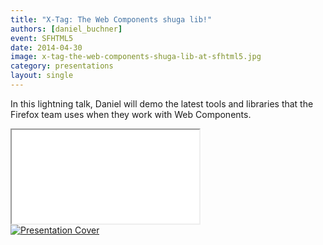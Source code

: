 ```yaml
---
title: "X-Tag: The Web Components shuga lib!"
authors: [daniel_buchner]
event: SFHTML5
date: 2014-04-30
image: x-tag-the-web-components-shuga-lib-at-sfhtml5.jpg
category: presentations
layout: single
---
```


In this lightning talk, Daniel will demo the latest tools and libraries that the
Firefox team uses when they work with Web Components.

<!-- Read more -->

<div class="video-wrap">
    <iframe src="//www.youtube.com/embed/iPmN4CvLGJc"></iframe>
</div>

<a href="http://slides.com/danielbuchner/x-tag/">
    <img src="../../img/stories/x-tag-the-web-components-shuga-lib-at-sfhtml5-cover.jpg" alt="Presentation Cover">
</a>
